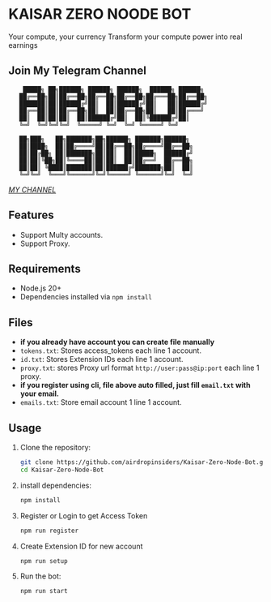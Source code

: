 # KAISAR ZERO NOODE BOT

Your compute, your currency
Transform your compute power into real earnings

## Join My Telegram Channel

        █████╗ ██╗██████╗ ██████╗ ██████╗  ██████╗ ██████╗ 
       ██╔══██╗██║██╔══██╗██╔══██╗██╔══██╗██╔═══██╗██╔══██╗
       ███████║██║██████╔╝██║  ██║██████╔╝██║   ██║██████╔╝
       ██╔══██║██║██╔══██╗██║  ██║██╔══██╗██║   ██║██╔═══╝ 
       ██║  ██║██║██║  ██║██████╔╝██║  ██║╚██████╔╝██║     
       ╚═╝  ╚═╝╚═╝╚═╝  ╚═════╝ ╚═╝  ╚═╝ ╚═════╝ ╚═╝     
                                                           
       ██╗███╗   ██╗███████╗██╗██████╗ ███████╗██████╗     
       ██║████╗  ██║██╔════╝██║██╔══██╗██╔════╝██╔══██╗    
       ██║██╔██╗ ██║███████╗██║██║  ██║█████╗  ██████╔╝    
       ██║██║╚██╗██║╚════██║██║██║  ██║██╔══╝  ██╔══██╗    
       ██║██║ ╚████║███████║██║██████╔╝███████╗██║  ██║    
       ╚═╝╚═╝  ╚═══╝╚══════╝╚═╝╚═════╝ ╚══════╝╚═╝  ╚═╝

[*MY CHANNEL*](https://t.me/AirdropInsiderID)

## Features

- Support Multy accounts.
- Support Proxy.

## Requirements

- Node.js 20+
- Dependencies installed via `npm install`

## Files

- **if you already have account you can create file manually**
- `tokens.txt`: Stores access_tokens each line 1 account.
- `id.txt`: Stores Extension IDs each line 1 account.
- `proxy.txt`: stores Proxy url format `http://user:pass@ip:port` each line 1 proxy.
- **if you register using cli, file above auto filled, just fill `email.txt` with your email.**
- `emails.txt`: Store email account 1 line 1 account.

## Usage

1. Clone the repository:
   ```bash
   git clone https://github.com/airdropinsiders/Kaisar-Zero-Node-Bot.git
   cd Kaisar-Zero-Node-Bot
   ```
2. install dependencies:
   ```bash
   npm install
   ```
3. Register or Login to get Access Token
   ```bash
   npm run register
   ```
4. Create Extension ID for new account
   ```bash
   npm run setup
   ```
5. Run the bot:
   ```bash
   npm run start
   ```
